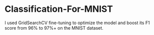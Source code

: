 # Classification-For-MNIST
I used GridSearchCV fine-tuning to optimize the model and boost its F1 score from 96% to 97%+ on the MNIST dataset.
